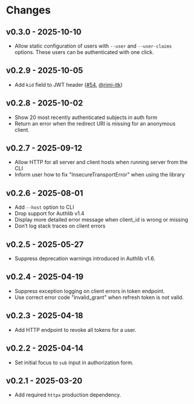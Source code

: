 # Changes

## v0.3.0 - 2025-10-10

- Allow static configuration of users with `--user` and `--user-claims` options.
  These users can be authenticated with one click.

## v0.2.9 - 2025-10-05

- Add `kid` field to JWT header ([#54][], [@rimi-itk][])

[#54]: https://github.com/geigerzaehler/oidc-provider-mock/issues/54
[@rimi-itk]: https://github.com/rimi-itk

## v0.2.8 - 2025-10-02

- Show 20 most recently authenticated subjects in auth form
- Return an error when the redirect URI is missing for an anonymous client.

## v0.2.7 - 2025-09-12

- Allow HTTP for all server and client hosts when running server from the CLI
- Inform user how to fix "InsecureTransportError" when using the library

## v0.2.6 - 2025-08-01

- Add `--host` option to CLI
- Drop support for Authlib v1.4
- Display more detailed error message when client_id is wrong or missing
- Don’t log stack traces on client errors

## v0.2.5 - 2025-05-27

- Suppress deprecation warnings introduced in Authlib v1.6.

## v0.2.4 - 2025-04-19

- Suppress exception logging on client errors in token endpoint.
- Use correct error code "invalid_grant" when refresh token is not valid.

## v0.2.3 - 2025-04-18

- Add HTTP endpoint to revoke all tokens for a user.

## v0.2.2 - 2025-04-14

- Set initial focus to `sub` input in authorization form.

## v0.2.1 - 2025-03-20

- Add required `httpx` production dependency.
